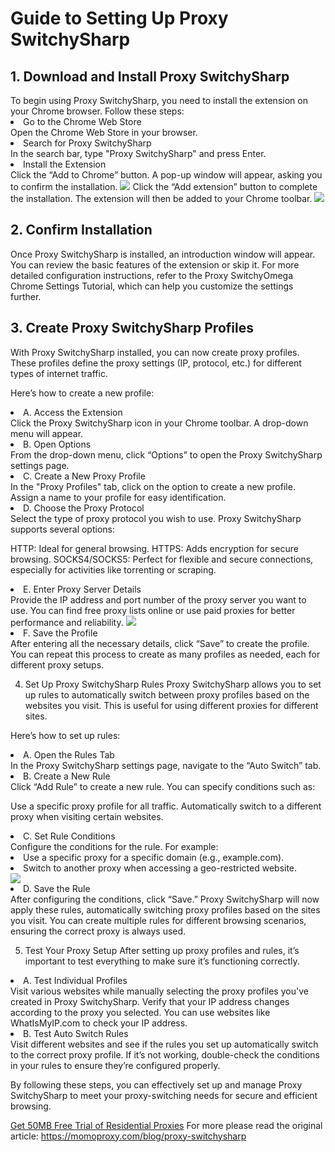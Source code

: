 <h1>Guide to Setting Up Proxy SwitchySharp</h1>


<h2>1. Download and Install Proxy SwitchySharp</h2>
To begin using Proxy SwitchySharp, you need to install the extension on your Chrome browser. Follow these steps:

<li>Go to the Chrome Web Store</li>
Open the Chrome Web Store in your browser.

<li>Search for Proxy SwitchySharp</li>
In the search bar, type "Proxy SwitchySharp" and press Enter.

<li>Install the Extension</li>
Click the “Add to Chrome” button. A pop-up window will appear, asking you to confirm the installation.
<img src="https://momoproxy.com/_next/image?url=https%3A%2F%2Fmomoproxy.com%2Fimage%2F20250102_1735810676665.png&w=2048&q=75"></img>
Click the “Add extension” button to complete the installation. The extension will then be added to your Chrome toolbar.
<img src="https://momoproxy.com/_next/image?url=https%3A%2F%2Fmomoproxy.com%2Fimage%2F20250102_1735810695665.png&w=2048&q=75"></img>

<h2>2. Confirm Installation</h2>
Once Proxy SwitchySharp is installed, an introduction window will appear. You can review the basic features of the extension or skip it. For more detailed configuration instructions, refer to the Proxy SwitchyOmega Chrome Settings Tutorial, which can help you customize the settings further.

<h2>3. Create Proxy SwitchySharp Profiles</h2>
With Proxy SwitchySharp installed, you can now create proxy profiles. These profiles define the proxy settings (IP, protocol, etc.) for different types of internet traffic.

Here’s how to create a new profile:

<li>A. Access the Extension</li>
Click the Proxy SwitchySharp icon in your Chrome toolbar. A drop-down menu will appear.

<li>B. Open Options</li>
From the drop-down menu, click “Options” to open the Proxy SwitchySharp settings page.

<li>C. Create a New Proxy Profile</li>
In the "Proxy Profiles" tab, click on the option to create a new profile. Assign a name to your profile for easy identification.

<li>D. Choose the Proxy Protocol</li>
Select the type of proxy protocol you wish to use. Proxy SwitchySharp supports several options:

HTTP: Ideal for general browsing.
HTTPS: Adds encryption for secure browsing.
SOCKS4/SOCKS5: Perfect for flexible and secure connections, especially for activities like torrenting or scraping.
<li>E. Enter Proxy Server Details</li>
Provide the IP address and port number of the proxy server you want to use. You can find free proxy lists online or use paid proxies for better performance and reliability.
<img src="https://momoproxy.com/_next/image?url=https%3A%2F%2Fmomoproxy.com%2Fimage%2F20250102_1735810768136.png&w=2048&q=75"></img>
<li>F. Save the Profile</li>
After entering all the necessary details, click “Save” to create the profile. You can repeat this process to create as many profiles as needed, each for different proxy setups.

4. Set Up Proxy SwitchySharp Rules
Proxy SwitchySharp allows you to set up rules to automatically switch between proxy profiles based on the websites you visit. This is useful for using different proxies for different sites.

Here’s how to set up rules:

<li>A. Open the Rules Tab</li>
In the Proxy SwitchySharp settings page, navigate to the “Auto Switch” tab.

<li>B. Create a New Rule</li>
Click “Add Rule” to create a new rule. You can specify conditions such as:

Use a specific proxy profile for all traffic.
Automatically switch to a different proxy when visiting certain websites.

<li>C. Set Rule Conditions</li>
Configure the conditions for the rule. For example:

<li>Use a specific proxy for a specific domain (e.g., example.com).</li>
<li>Switch to another proxy when accessing a geo-restricted website.</li>
<img src="https://momoproxy.com/_next/image?url=https%3A%2F%2Fmomoproxy.com%2Fimage%2F20250102_1735810940316.png&w=2048&q=75"></img>
<li>D. Save the Rule</li>
After configuring the conditions, click “Save.” Proxy SwitchySharp will now apply these rules, automatically switching proxy profiles based on the sites you visit. You can create multiple rules for different browsing scenarios, ensuring the correct proxy is always used.

5. Test Your Proxy Setup
After setting up proxy profiles and rules, it’s important to test everything to make sure it’s functioning correctly.

<li>A. Test Individual Profiles</li>
Visit various websites while manually selecting the proxy profiles you've created in Proxy SwitchySharp. Verify that your IP address changes according to the proxy you selected. You can use websites like WhatIsMyIP.com to check your IP address.

<li>B. Test Auto Switch Rules</li>
Visit different websites and see if the rules you set up automatically switch to the correct proxy profile. If it’s not working, double-check the conditions in your rules to ensure they’re configured properly.

By following these steps, you can effectively set up and manage Proxy SwitchySharp to meet your proxy-switching needs for secure and efficient browsing.

<a href="https://momoproxy.com">Get 50MB Free Trial of Residential Proxies</a>
For more please read the original article:
https://momoproxy.com/blog/proxy-switchysharp

